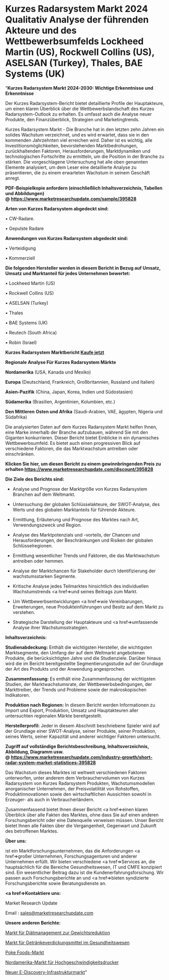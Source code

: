 # Kurzes Radarsystem Markt 2024 Qualitativ Analyse der führenden Akteure und des Wettbewerbsumfelds Lockheed Martin (US), Rockwell Collins (US), ASELSAN (Turkey), Thales, BAE Systems (UK)
"<strong>Kurzes Radarsystem Markt 2024-2030: Wichtige Erkenntnisse und Erkenntnisse</strong>

Der Kurzes Radarsystem-Bericht bietet detaillierte Profile der Hauptakteure, um einen klaren Überblick über die Wettbewerbslandschaft des Kurzes Radarsystem-Outlook zu erhalten. Es umfasst auch die Analyse neuer Produkte, den Finanzüberblick, Strategien und Marketingtrends.

Kurzes Radarsystem Markt - Die Branche hat in den letzten zehn Jahren ein solides Wachstum verzeichnet, und es wird erwartet, dass sie in den kommenden Jahrzehnten viel erreichen wird. Daher ist es wichtig, alle Investitionsmöglichkeiten, bevorstehenden Marktbedrohungen, zurückhaltenden Faktoren, Herausforderungen, Marktdynamiken und technologischen Fortschritte zu ermitteln, um die Position in der Branche zu stärken. Die vorgeschlagene Untersuchung hat alle oben genannten Elemente analysiert, um dem Leser eine detaillierte Analyse zu präsentieren, die zu einem erwarteten Wachstum in seinem Geschäft anregt.

<strong><b>PDF-Beispielkopie anfordern (einschließlich Inhaltsverzeichnis, Tabellen und Abbildungen) @ </b></strong><strong><a href=https://www.marketresearchupdate.com/sample/395828><strong>https://www.marketresearchupdate.com/sample/395828</u></a></strong></strong>

<strong>Arten von Kurzes Radarsystem abgedeckt sind:</strong>

• CW-Radare.

• Gepulste Radare

<strong>Anwendungen von Kurzes Radarsystem abgedeckt sind:</strong>

• Verteidigung

• Kommerziell

<strong>Die folgenden Hersteller werden in diesem Bericht in Bezug auf Umsatz, Umsatz und Marktanteil für jedes Unternehmen bewertet:</strong>

• Lockheed Martin (US)

• Rockwell Collins (US)

• ASELSAN (Turkey)

• Thales

• BAE Systems (UK)

• Reutech (South Africa)

• Robin (Israel)

<strong>Kurzes Radarsystem Marktbericht <a href=https://www.marketresearchupdate.com/buynow/395828>Kaufe jetzt</a></strong>

<strong>Regionale Analyse Für Kurzes Radarsystem Märkte</strong>

<strong>Nordamerika</strong> (USA, Kanada und Mexiko)

<strong>Europa</strong> (Deutschland, Frankreich, Großbritannien, Russland und Italien)

<strong>Asien-Pazifik</strong> (China, Japan, Korea, Indien und Südostasien)

<strong>Südamerika</strong> (Brasilien, Argentinien, Kolumbien, etc.)

<strong>Den Mittleren</strong> <strong>Osten und Afrika</strong> (Saudi-Arabien, VAE, ägypten, Nigeria und Südafrika)

Die analysierten Daten auf dem Kurzes Radarsystem Markt helfen Ihnen, eine Marke innerhalb der Branche aufzubauen, während Sie mit den Giganten konkurrieren. Dieser Bericht bietet Einblicke in ein dynamisches Wettbewerbsumfeld. Es bietet auch einen progressiven Blick auf verschiedene Faktoren, die das Marktwachstum antreiben oder einschränken.

<strong>Klicken Sie hier, um diesen Bericht zu einem gewinnbringenden Preis zu erhalten
</strong><strong><a href=https://www.marketresearchupdate.com/discount/395828>https://www.marketresearchupdate.com/discount/395828</b></u></strong></a>

<strong>Die Ziele des Berichts sind:</strong>

- Analyse und Prognose der Marktgröße von Kurzes Radarsystem Branchen auf dem Weltmarkt.

- Untersuchung der globalen Schlüsselakteure, der SWOT-Analyse, des Werts und des globalen Marktanteils für führende Akteure.

- Ermittlung, Erläuterung und Prognose des Marktes nach Art, Verwendungszweck und Region.

- Analyse des Marktpotenzials und -vorteils, der Chancen und Herausforderungen, der Beschränkungen und Risiken der globalen Schlüsselregionen.

- Ermittlung wesentlicher Trends und Faktoren, die das Marktwachstum antreiben oder hemmen.

- Analyse der Marktchancen für Stakeholder durch Identifizierung der wachstumsstarken Segmente.

- Kritische Analyse jedes Teilmarktes hinsichtlich des individuellen Wachstumstrends <a href=>und</a> seines Beitrags zum Markt.

- Um Wettbewerbsentwicklungen <a href=>wie</a> Vereinbarungen, Erweiterungen, neue Produkteinführungen und Besitz auf dem Markt zu verstehen.

- Strategische Darstellung der Hauptakteure und <a href=>umfas</a>sende Analyse ihrer Wachstumsstrategien.

<strong>Inhaltsverzeichnis:</strong>

<strong>Studienabdeckung:</strong> Enthält die wichtigsten Hersteller, die wichtigsten Marktsegmente, den Umfang der auf dem Weltmarkt angebotenen Produkte, die berücksichtigten Jahre und die Studienziele. Darüber hinaus wird die im Bericht bereitgestellte Segmentierungsstudie auf der Grundlage der Art des Produkts und der Anwendung angesprochen.

<strong>Zusammenfassung:</strong> Es enthält eine Zusammenfassung der wichtigsten Studien, der Marktwachstumsrate, der Wettbewerbsbedingungen, der Markttreiber, der Trends und Probleme sowie der makroskopischen Indikatoren.

<strong>Produktion nach Regionen:</strong> In diesem Bericht werden Informationen zu Import und Export, Produktion, Umsatz und Hauptakteuren aller untersuchten regionalen Märkte bereitgestellt.

<strong>Herstellerprofil:</strong> Jeder in diesem Abschnitt beschriebene Spieler wird auf der Grundlage einer SWOT-Analyse, seiner Produkte, seiner Produktion, seines Werts, seiner Kapazität und anderer wichtiger Faktoren untersucht.

<strong><b>Zugriff auf vollständige Berichtsbeschreibung, Inhaltsverzeichnis, Abbildung, Diagramm usw. @ </b></strong><strong><a href=https://www.marketresearchupdate.com/industry-growth/short-radar-system-market-statistices-395828>https://www.marketresearchupdate.com/industry-growth/short-radar-system-market-statistices-395828</a></strong>

Das Wachstum dieses Marktes ist weltweit verschiedenen Faktoren unterworfen, unter anderem dem Verbrauchervolumen von Kurzes Radarsystem von Kurzes Radarsystem Produkten, Wachstumsmodellen anorganischer Unternehmen, der Preisvolatilität von Rohstoffen, Produktinnovationen sowie den wirtschaftlichen Aussichten sowohl in Erzeuger- als auch in Verbraucherländern.

Zusammenfassend bietet Ihnen dieser Bericht <a href=>einen</a> klaren Überblick über alle Fakten des Marktes, ohne dass Sie auf einen anderen Forschungsbericht oder eine Datenquelle verweisen müssen. Unser Bericht bietet Ihnen alle Fakten über die Vergangenheit, Gegenwart und Zukunft des betroffenen Marktes.

<strong>Über uns:</strong>

 ist ein Marktforschungsunternehmen, das die Anforderungen <a href=>großer</a> Unternehmen, Forschungsagenturen und anderer Unternehmen erfüllt. Wir bieten verschiedene <a href=>Services</a> an, die hauptsächlich für die Bereiche Gesundheitswesen, IT und CMFE konzipiert sind. Ein wesentlicher Beitrag dazu ist die Kundenerfahrungsforschung. Wir passen auch Forschungsberichte an und <a href=>bieten</a> syndizierte Forschungsberichte sowie Beratungsdienste an.

<strong><a href=>Kontaktiere uns:</a></strong>

Market Research Update

Email : sales@marketresearchupdate.com

<strong>Unsere anderen Berichte:</strong>

<a href=https://www.linkedin.com/pulse/weight-loss-diet-management-market-demand-future>Markt für Diätmanagement zur Gewichtsreduktion</a>

<a href=https://www.linkedin.com/pulse/beverage-thickening-agents-healthcare-market>Markt für Getränkeverdickungsmittel im Gesundheitswesen</a>

<a href=https://www.linkedin.com/pulse/poke-foods-market-size-emerging-trends-consumption>Poke Foods-Markt</a>

<a href=https://www.linkedin.com/pulse/north-america-high-speed-printer-market-2023-continues>Nordamerika-Markt für Hochgeschwindigkeitsdrucker</a>

<a href=https://www.linkedin.com/pulse/new-e-discovery-infrastructure-market-demand-growth-qxzzf/>Neuer E-Discovery-Infrastrukturmarkt</a>"
